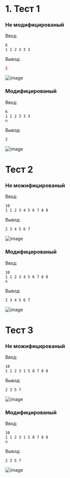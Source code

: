 
# 1. Тест 1
### Не модифицированый
Ввод:
```
6
1 1 2 3 3 3
```
Вывод:
```
2
```
![image](https://user-images.githubusercontent.com/58052549/197388082-579db6a4-b8c7-4cf8-a575-c3c4c21a0e25.png)
### Модифицированый
Ввод:
```
6
1 1 2 3 3 3
n
```
Вывод:
```
2
```
![image](https://user-images.githubusercontent.com/58052549/197388168-6679b1f5-9857-43f9-8233-683854b94d30.png)

# Тест 2
### Не можифицированый
Ввод:
```
10
1 1 2 3 4 5 6 7 8 8
```
Вывод:
```
2 3 4 5 6 7
```
![image](https://user-images.githubusercontent.com/58052549/197388309-5843cdab-2891-4297-9ce4-90392e5f5da3.png)

### Модифицированый
Ввод:
```
10
1 1 2 3 4 5 6 7 8 8
n
```
Вывод:
```
2 3 4 5 6 7
```
![image](https://user-images.githubusercontent.com/58052549/197388350-53cd2a0d-4476-4119-948c-9ac8302cc84d.png)

# Тест 3
### Не можифицированый
Ввод:
```
10
1 1 2 3 1 5 8 7 8 8
```
Вывод:
```
2 3 5 7
```
![image](https://user-images.githubusercontent.com/58052549/197388432-2e291138-6c96-4e3d-8f4b-ef8fadab05f5.png)

### Модифицированый
Ввод:
```
10
1 1 2 3 1 5 8 7 8 8
n
```
Вывод:
```
2 3 5 7
```
![image](https://user-images.githubusercontent.com/58052549/197388410-b20f953c-abb2-4204-9a32-ff7a06779070.png)

